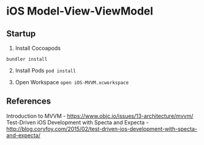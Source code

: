 # iOS Model-View-ViewModel

## Startup

  1) Install Cocoapods

  `bundler install`

  2) Install Pods
  `pod install`

  3) Open Workspace
  `open iOS-MVVM.xcworkspace`   

## References
Introduction to MVVM - https://www.objc.io/issues/13-architecture/mvvm/
Test-Driven iOS Development with Specta and Expecta - http://blog.coryfoy.com/2015/02/test-driven-ios-development-with-specta-and-expecta/
